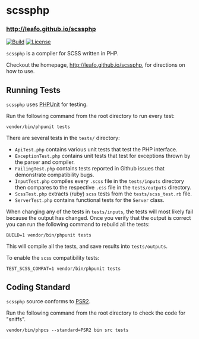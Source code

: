 # scssphp
### <http://leafo.github.io/scssphp>

[![Build](https://travis-ci.org/leafo/scssphp.svg?branch=master)](http://travis-ci.org/leafo/scssphp)
[![License](https://poser.pugx.org/leafo/scssphp/license.svg)](https://packagist.org/packages/leafo/scssphp)

`scssphp` is a compiler for SCSS written in PHP.

Checkout the homepage, <http://leafo.github.io/scssphp>, for directions on how to use.

## Running Tests

`scssphp` uses [PHPUnit](https://github.com/sebastianbergmann/phpunit) for testing.

Run the following command from the root directory to run every test:

    vendor/bin/phpunit tests

There are several tests in the `tests/` directory:

* `ApiTest.php` contains various unit tests that test the PHP interface.
* `ExceptionTest.php` contains unit tests that test for exceptions thrown by the parser and compiler.
* `FailingTest.php` contains tests reported in Github issues that demonstrate compatibility bugs.
* `InputTest.php` compiles every `.scss` file in the `tests/inputs` directory
  then compares to the respective `.css` file in the `tests/outputs` directory.
* `ScssTest.php` extracts (ruby) `scss` tests from the `tests/scss_test.rb` file.
* `ServerTest.php` contains functional tests for the `Server` class.

When changing any of the tests in `tests/inputs`, the tests will most likely
fail because the output has changed. Once you verify that the output is correct
you can run the following command to rebuild all the tests:

    BUILD=1 vendor/bin/phpunit tests

This will compile all the tests, and save results into `tests/outputs`.

To enable the `scss` compatibility tests:

    TEST_SCSS_COMPAT=1 vendor/bin/phpunit tests

## Coding Standard

`scssphp` source conforms to [PSR2](http://www.php-fig.org/psr/psr-2/).

Run the following command from the root directory to check the code for "sniffs".

    vendor/bin/phpcs --standard=PSR2 bin src tests
